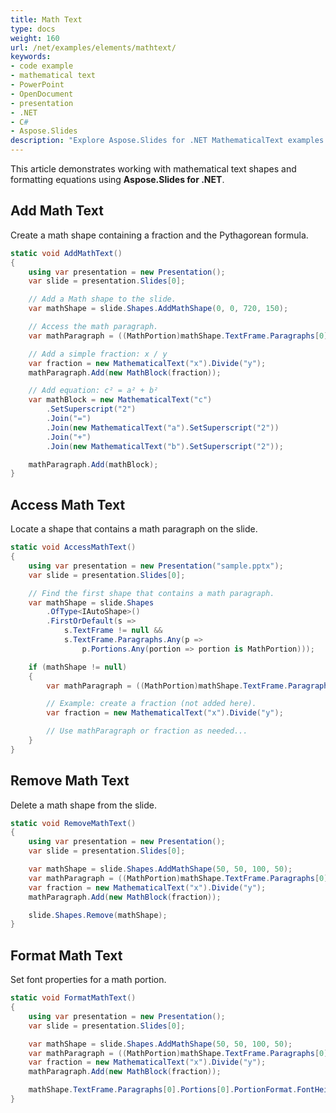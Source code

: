 ```yaml
---
title: Math Text
type: docs
weight: 160
url: /net/examples/elements/mathtext/
keywords:
- code example
- mathematical text
- PowerPoint
- OpenDocument
- presentation
- .NET
- C#
- Aspose.Slides
description: "Explore Aspose.Slides for .NET MathematicalText examples: create and format equations, fractions, matrices, and symbols with C# in PPT, PPTX, and ODP presentations."
---
```


This article demonstrates working with mathematical text shapes and formatting equations using **Aspose.Slides for .NET**.

## **Add Math Text**

Create a math shape containing a fraction and the Pythagorean formula.

```csharp
static void AddMathText()
{
    using var presentation = new Presentation();
    var slide = presentation.Slides[0];

    // Add a Math shape to the slide.
    var mathShape = slide.Shapes.AddMathShape(0, 0, 720, 150);

    // Access the math paragraph.
    var mathParagraph = ((MathPortion)mathShape.TextFrame.Paragraphs[0].Portions[0]).MathParagraph;

    // Add a simple fraction: x / y
    var fraction = new MathematicalText("x").Divide("y");
    mathParagraph.Add(new MathBlock(fraction));

    // Add equation: c² = a² + b²
    var mathBlock = new MathematicalText("c")
        .SetSuperscript("2")
        .Join("=")
        .Join(new MathematicalText("a").SetSuperscript("2"))
        .Join("+")
        .Join(new MathematicalText("b").SetSuperscript("2"));

    mathParagraph.Add(mathBlock);
}
```

## **Access Math Text**

Locate a shape that contains a math paragraph on the slide.

```csharp
static void AccessMathText()
{
    using var presentation = new Presentation("sample.pptx");
    var slide = presentation.Slides[0];

    // Find the first shape that contains a math paragraph.
    var mathShape = slide.Shapes
        .OfType<IAutoShape>()
        .FirstOrDefault(s =>
            s.TextFrame != null &&
            s.TextFrame.Paragraphs.Any(p =>
                p.Portions.Any(portion => portion is MathPortion)));

    if (mathShape != null)
    {
        var mathParagraph = ((MathPortion)mathShape.TextFrame.Paragraphs[0].Portions[0]).MathParagraph;

        // Example: create a fraction (not added here).
        var fraction = new MathematicalText("x").Divide("y");

        // Use mathParagraph or fraction as needed...
    }
}
```

## **Remove Math Text**

Delete a math shape from the slide.

```csharp
static void RemoveMathText()
{
    using var presentation = new Presentation();
    var slide = presentation.Slides[0];

    var mathShape = slide.Shapes.AddMathShape(50, 50, 100, 50);
    var mathParagraph = ((MathPortion)mathShape.TextFrame.Paragraphs[0].Portions[0]).MathParagraph;
    var fraction = new MathematicalText("x").Divide("y");
    mathParagraph.Add(new MathBlock(fraction));

    slide.Shapes.Remove(mathShape);
}
```

## **Format Math Text**

Set font properties for a math portion.

```csharp
static void FormatMathText()
{
    using var presentation = new Presentation();
    var slide = presentation.Slides[0];

    var mathShape = slide.Shapes.AddMathShape(50, 50, 100, 50);
    var mathParagraph = ((MathPortion)mathShape.TextFrame.Paragraphs[0].Portions[0]).MathParagraph;
    var fraction = new MathematicalText("x").Divide("y");
    mathParagraph.Add(new MathBlock(fraction));

    mathShape.TextFrame.Paragraphs[0].Portions[0].PortionFormat.FontHeight = 20;
}
```
